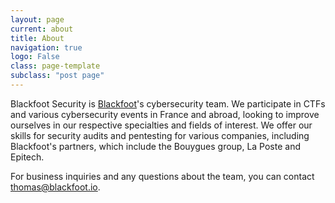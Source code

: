 ```yaml
---
layout: page
current: about
title: About
navigation: true
logo: False
class: page-template
subclass: "post page"
---
```


Blackfoot Security is [Blackfoot](https://blackfoot.io)'s cybersecurity team. We participate in CTFs and various cybersecurity events in France and abroad, looking to improve ourselves in our respective specialties and fields of interest. We offer our skills for security audits and pentesting for various companies, including Blackfoot's partners, which include the Bouygues group, La Poste and Epitech.

For business inquiries and any questions about the team, you can contact <a href="mailto:thomas@blackfoot.io">thomas@blackfoot.io</a>.
